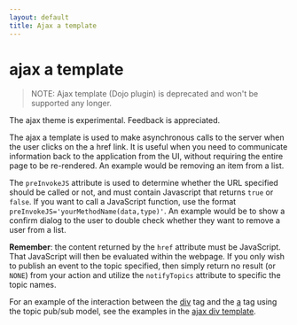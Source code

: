 ```yaml
---
layout: default
title: Ajax a template
---
```


# ajax a template

> NOTE: Ajax template (Dojo plugin) is deprecated and won't be supported any longer.

The ajax theme is experimental. Feedback is appreciated.

The ajax a template is used to make asynchronous calls to the server when the user clicks on the a href link. It is 
useful when you need to communicate information back to the application from the UI, without requiring the entire page 
to be re-rendered. An example would be removing an item from a list.

The `preInvokeJS` attribute is used to determine whether the URL specified should be called or not, and must contain 
Javascript that returns `true` or `false`. If you want to call a JavaScript function, use the format 
`preInvokeJS='yourMethodName(data,type)'`. An example would be to show a confirm dialog to the user to double check 
whether they want to remove a user from a list.

**Remember**: the content returned by the `href` attribute must be JavaScript. That JavaScript will then be evaluated 
within the webpage. If you only wish to publish an event to the topic specified, then simply return no result (or `NONE`) 
from your action and utilize the `notifyTopics` attribute to specific the topic names.

For an example of the interaction between the [div](dojo-div-tag) tag and the [a](dojo-a-tag) tag using 
the topic pub/sub model, see the examples in the [ajax div template](ajax-div-template).
